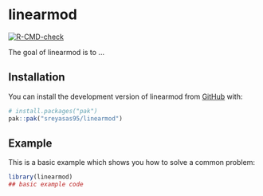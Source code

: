 
# linearmod

<!-- badges: start -->
[![R-CMD-check](https://github.com/sreyasas95/linearmod/actions/workflows/R-CMD-check.yaml/badge.svg)](https://github.com/sreyasas95/linearmod/actions/workflows/R-CMD-check.yaml)
<!-- badges: end -->

The goal of linearmod is to ...

## Installation

You can install the development version of linearmod from [GitHub](https://github.com/) with:

``` r
# install.packages("pak")
pak::pak("sreyasas95/linearmod")
```

## Example

This is a basic example which shows you how to solve a common problem:

``` r
library(linearmod)
## basic example code
```

